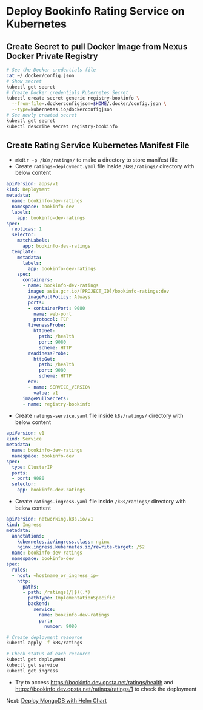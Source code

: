 # Deploy Bookinfo Rating Service on Kubernetes

## Create Secret to pull Docker Image from Nexus Docker Private Registry

```bash
# See the Docker credentials file
cat ~/.docker/config.json
# Show secret
kubectl get secret
# Create Docker credentials Kubernetes Secret
kubectl create secret generic registry-bookinfo \
  --from-file=.dockerconfigjson=$HOME/.docker/config.json \
  --type=kubernetes.io/dockerconfigjson
# See newly created secret
kubectl get secret
kubectl describe secret registry-bookinfo
```

## Create Rating Service Kubernetes Manifest File

* `mkdir -p /k8s/ratings/` to make a directory to store manifest file
* Create `ratings-deployment.yaml` file inside `/k8s/ratings/` directory with below content

```yaml
apiVersion: apps/v1
kind: Deployment
metadata:
  name: bookinfo-dev-ratings
  namespace: bookinfo-dev
  labels:
    app: bookinfo-dev-ratings
spec:
  replicas: 1
  selector:
    matchLabels:
      app: bookinfo-dev-ratings
  template:
    metadata:
      labels:
        app: bookinfo-dev-ratings
    spec:
      containers:
      - name: bookinfo-dev-ratings
        image: asia.gcr.io/[PROJECT_ID]/bookinfo-ratings:dev
        imagePullPolicy: Always
        ports:
        - containerPort: 9080
          name: web-port
          protocol: TCP
        livenessProbe:
          httpGet:
            path: /health
            port: 9080
            scheme: HTTP
        readinessProbe:
          httpGet:
            path: /health
            port: 9080
            scheme: HTTP
        env:
        - name: SERVICE_VERSION
          value: v1
      imagePullSecrets:
      - name: registry-bookinfo
```

* Create `ratings-service.yaml` file inside `k8s/ratings/` directory with below content

```yaml
apiVersion: v1
kind: Service
metadata:
  name: bookinfo-dev-ratings
  namespace: bookinfo-dev
spec:
  type: ClusterIP
  ports:
  - port: 9080
  selector:
    app: bookinfo-dev-ratings
```

* Create `ratings-ingress.yaml` file inside `/k8s/ratings/` directory with below content

```yaml
apiVersion: networking.k8s.io/v1
kind: Ingress
metadata:
  annotations:
    kubernetes.io/ingress.class: nginx
    nginx.ingress.kubernetes.io/rewrite-target: /$2
  name: bookinfo-dev-ratings
  namespace: bookinfo-dev
spec:
  rules:
  - host: «hostname_or_ingress_ip»
    http:
      paths:
      - path: /ratings(/|$)(.*)
        pathType: ImplementationSpecific
        backend:
          service:
            name: bookinfo-dev-ratings
            port:
              number: 9080
```

```bash
# Create deployment resource
kubectl apply -f k8s/ratings

# Check status of each resource
kubectl get deployment
kubectl get service
kubectl get ingress
```

* Try to access <https://bookinfo.dev.opsta.net/ratings/health> and <https://bookinfo.dev.opsta.net/ratings/ratings/1> to check the deployment

Next: [Deploy MongoDB with Helm Chart](05-helm-mongodb.md)
